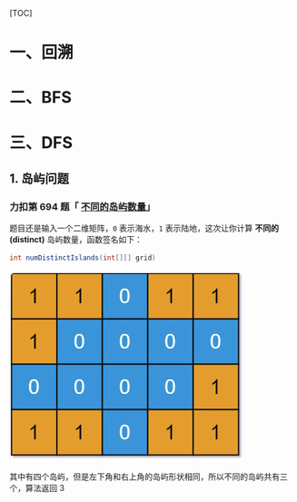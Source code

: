[TOC]

# 一、回溯

# 二、BFS

# 三、DFS

## 1. 岛屿问题

### 力扣第 694 题「 [不同的岛屿数量](https://leetcode.cn/problems/number-of-distinct-islands/)」

题目还是输入一个二维矩阵，`0` 表示海水，`1` 表示陆地，这次让你计算 **不同的 (distinct)** 岛屿数量，函数签名如下：

```java
int numDistinctIslands(int[][] grid)
```

![image-20220805120846811](暴力搜索算法/image-20220805120846811.png)

其中有四个岛屿，但是左下角和右上角的岛屿形状相同，所以不同的岛屿共有三个，算法返回 3
